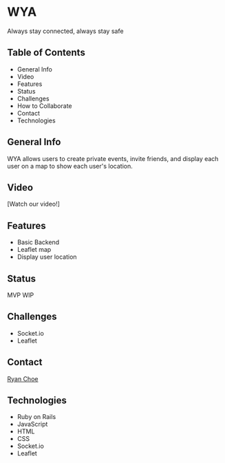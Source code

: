 # WYA

Always stay connected, always stay safe

## Table of Contents

* General Info
* Video
* Features
* Status
* Challenges
* How to Collaborate
* Contact
* Technologies

## General Info

WYA allows users to create private events, invite friends, and display each user on a map  to show each user's location.

## Video

[Watch our video!]

## Features

* Basic Backend
* Leaflet map
* Display user location


## Status

MVP WIP

## Challenges

* Socket.io
* Leaflet


## Contact

[Ryan Choe](https://www.linkedin.com/in/ryanchoe1229/)


## Technologies

* Ruby on Rails
* JavaScript
* HTML
* CSS
* Socket.io
* Leaflet